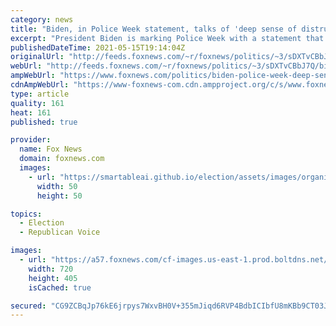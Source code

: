 ```yaml
---
category: news
title: "Biden, in Police Week statement, talks of 'deep sense of distrust' toward cops from Black Americans"
excerpt: "President Biden is marking Police Week with a statement that includes language about the \"deep sense of distrust\" toward cops by Black and brown Americans and the \"trauma\" caused by deaths in police custody -- a statement described as \"beyond disappointing\" by one police group."
publishedDateTime: 2021-05-15T19:14:04Z
originalUrl: "http://feeds.foxnews.com/~r/foxnews/politics/~3/sDXTvCBbJ7Q/biden-police-week-deep-sense-of-distrust-cops-black-americans"
webUrl: "http://feeds.foxnews.com/~r/foxnews/politics/~3/sDXTvCBbJ7Q/biden-police-week-deep-sense-of-distrust-cops-black-americans"
ampWebUrl: "https://www.foxnews.com/politics/biden-police-week-deep-sense-of-distrust-cops-black-americans.amp"
cdnAmpWebUrl: "https://www-foxnews-com.cdn.ampproject.org/c/s/www.foxnews.com/politics/biden-police-week-deep-sense-of-distrust-cops-black-americans.amp"
type: article
quality: 161
heat: 161
published: true

provider:
  name: Fox News
  domain: foxnews.com
  images:
    - url: "https://smartableai.github.io/election/assets/images/organizations/foxnews.com-50x50.jpg"
      width: 50
      height: 50

topics:
  - Election
  - Republican Voice

images:
  - url: "https://a57.foxnews.com/cf-images.us-east-1.prod.boltdns.net/v1/static/694940094001/198530bb-d185-486d-8857-92461ae5a01f/0013eadb-6808-4e68-a958-67e1f426972c/1280x720/match/720/405/image.jpg?ve=1&tl=1"
    width: 720
    height: 405
    isCached: true

secured: "CG9ZCBqJp76kE6jrpys7WxvBH0V+355mJiqd6RVP4BdbICIbfU8mKBb9CT03JX3E9FSUyfTQg+og5AGsGZ9e61AEj1aKx73x8AoCDgHeDvr4SH97a8rMVODbS+ItNiYgkqjsFwnujB7JW686QK1ECiUnLA3exJ5FvRU1OToGiECm/gMfMXyckx4o5tUsOFURuVAxXGxf0jWQdKzR5u8sE+t+XX1Ny5AIjYUyV1E7yHs8/xGd4Ox7zTTmmZIIkJvwLbN8QDsDfm6IYFU/n4MI9jz14bkBPR5RPKGoiPthYQmNlrVc1A/aBC5/h8waeeeWNiZPONkMILiqHPUH6ZoFG7lmyj8egmaBXHRRdFMudug=;rZWolI+5QCRwrxkP6PffSw=="
---
```


